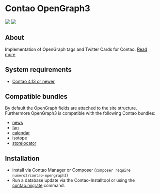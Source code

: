 Contao OpenGraph3
=======================

[![](https://img.shields.io/packagist/v/numero2/contao-opengraph3.svg?style=flat-square)](https://packagist.org/packages/numero2/contao-opengraph3) [![](https://img.shields.io/badge/License-LGPL%20v3-blue.svg?style=flat-square)](http://www.gnu.org/licenses/lgpl-3.0)

About
--
Implementation of OpenGraph tags and Twitter Cards for Contao. [Read more](https://www.numero2.de/contao/erweiterungen/opengraph3.html)

System requirements
--

* [Contao 4.13 or newer](https://github.com/contao/contao)

Compatible bundles
--

By default the OpenGraph fields are attached to the site structure. Furthermore OpenGraph3 is compatible with the following Contao bundles:


* [news](https://github.com/contao/news-bundle)
* [faq](https://github.com/contao/faq-bundle)
* [calendar](https://github.com/contao/calendar-bundle)
* [isotope](https://github.com/isotope/core)
* [storelocator](https://github.com/numero2/contao-storelocator)


Installation
--

* Install via Contao Manager or Composer (`composer require numero2/contao-opengraph3`)
* Run a database update via the Contao-Installtool or using the [contao:migrate](https://docs.contao.org/dev/reference/commands/) command.

